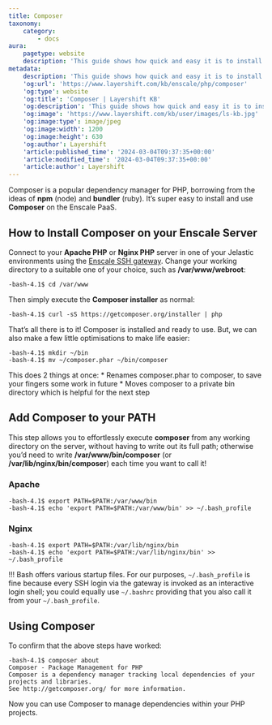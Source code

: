 ```yaml
---
title: Composer
taxonomy:
    category:
        - docs
aura:
    pagetype: website
    description: 'This guide shows how quick and easy it is to install Composer on Layershift''s Enscale PaaS to effortlessly manage your PHP dependencies.'
metadata:
    description: 'This guide shows how quick and easy it is to install Composer on Layershift''s Enscale PaaS to effortlessly manage your PHP dependencies.'
    'og:url': 'https://www.layershift.com/kb/enscale/php/composer'
    'og:type': website
    'og:title': 'Composer | Layershift KB'
    'og:description': 'This guide shows how quick and easy it is to install Composer on Layershift''s Enscale PaaS to effortlessly manage your PHP dependencies.'
    'og:image': 'https://www.layershift.com/kb/user/images/ls-kb.jpg'
    'og:image:type': image/jpeg
    'og:image:width': 1200
    'og:image:height': 630
    'og:author': Layershift
    'article:published_time': '2024-03-04T09:37:35+00:00'
    'article:modified_time': '2024-03-04T09:37:35+00:00'
    'article:author': Layershift
---
```


Composer is a popular dependency manager for PHP, borrowing from the ideas of **npm** (node) and **bundler** (ruby). It’s super easy to install and use **Composer** on the Enscale PaaS.

## How to Install Composer on your Enscale Server

Connect to your **Apache PHP** or **Nginx PHP** server in one of your Jelastic environments using the [Enscale SSH gateway](../..//ssh/enscale-ssh-access). Change your working directory to a suitable one of your choice, such as **/var/www/webroot**:

	-bash-4.1$ cd /var/www

Then simply execute the **Composer installer** as normal:

	-bash-4.1$ curl -sS https://getcomposer.org/installer | php

That’s all there is to it! Composer is installed and ready to use. But, we can also make a few little optimisations to make life easier:

	-bash-4.1$ mkdir ~/bin
	-bash-4.1$ mv ~/composer.phar ~/bin/composer

This does 2 things at once:
	* Renames composer.phar to composer, to save your fingers some work in future
    * Moves composer to a private bin directory which is helpful for the next step

## Add Composer to your PATH

This step allows you to effortlessly execute **composer** from any working directory on the server, without having to write out its full path; otherwise you’d need to write **/var/www/bin/composer** (or **/var/lib/nginx/bin/composer**) each time you want to call it!

### Apache

	-bash-4.1$ export PATH=$PATH:/var/www/bin	
	-bash-4.1$ echo 'export PATH=$PATH:/var/www/bin' >> ~/.bash_profile

### Nginx

	-bash-4.1$ export PATH=$PATH:/var/lib/nginx/bin
	-bash-4.1$ echo 'export PATH=$PATH:/var/lib/nginx/bin' >> ~/.bash_profile

!!! Bash offers various startup files. For our purposes, `~/.bash_profile` is fine because every SSH login via the gateway is invoked as an interactive login shell; you could equally use `~/.bashrc` providing that you also call it from your `~/.bash_profile`.

## Using Composer

To confirm that the above steps have worked:

	-bash-4.1$ composer about
	Composer - Package Management for PHP
	Composer is a dependency manager tracking local dependencies of your projects and libraries.
	See http://getcomposer.org/ for more information.

Now you can use Composer to manage dependencies within your PHP projects.










